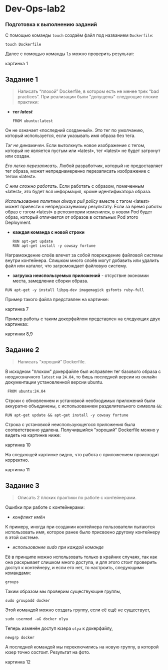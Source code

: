 # Dev-Ops-lab2
### Подготовка к выполнению заданий
С помощью команды `touch` создаём файл под названием `Dockerfile`:
```
touch Dockerfile
```
Далее с помощью команды `ls` можно проверить результат:

картинка 1

## Задание 1
> Написать “плохой” Dockerfile, в котором есть не менее трех “bad practices”.
При реализации были "допущены" следующие плохие практики:

- **тег _latest_**
  ```
  FROM ubuntu:latest
  ```
Он не означает «последний созданный». Это тег по умолчанию, который используется, 
если указывать имя образа без тега.

*Тэг не динамичен*. Если вытолкнуть новое изображение с тегом, который не является 
пустым или «latest», тег «latest» не будет затронут или создан. 

*Его легко перезаписать*. Любой разработчик, который не предоставляет тег образа, 
может непреднамеренно перезаписать изображение с тегом «latest». 

*С ним сложно работать*. Если работать с образом, помеченным «latest», это будет вся 
информация, кроме идентификатора образа. 

*Использование политики always pull policy* вместе с тэгом «latest» может привести к 
непредсказуемому результату. Если за время работы образ с тэгом «latest» в 
репозитории изменился, в новом Pod будет образ, который отличается от образов в 
остальных Pod этого Deployment. 

- **каждая команда с новой строки**
  ```
  RUN apt-get update
  RUN apt-get install -y cowsay fortune
  ```
Награмождение слоёв влечет за собой повреждение файловой системы внутри контейнера. Слишком много слоёв могут 
добавить или удалить файл или каталог, что загромождает файловую систему.

- **загрузка неиспользуемых приложений** - отсуствие экономии места, замедление сборки образа.
```
RUN apt-get -y install libpq-dev imagemagick gsfonts ruby-full
```
Пример такого файла представлен на картинке:

картинка 7

Пример работы с таким докерфайлом представлен на следующих двух картинках:

картинки 8,9
## Задание 2
> Написать “хороший” Dockerfile.

В исходном "плохом" докерфайле был исправлен тег базового образа с неоднозначного `latest` на `24.04`, то бишь последней версии из онлайн документации установленной версии ubuntu.
```
 FROM ubuntu:24.04
```
Строки с обновлением и установкой необходимых приложений были аккуратно объединены, с использованием разделительного символа `&&`:
```
RUN apt-get update && apt-get install -y cowsay fortune
```
Строка с установкой неиспользующегося приложения была соответственно удалена. Получившийся "хороший" Dockerfile можно у видеть на картинке ниже:

картинка 10

На следкющей картинке видно, что работа с приложением происходит корректно.

картинка 11

## Задание 3
> Описать 2 плохих практики по работе с контейнерами.

Ошибки при работе с контейнерами:
- _конфликт имён_

К примеру, иногда при создании контейнера пользователи пытаются использовать имя, которое ранее было присвоено другому контейнеру в этой системе. 

- _использование sudo при каждой команде_

Её в принципе можно использовать только в крайних случаях, так как она раскрывает слишком много доступа, и для этого стоит проверить доступ к контейнеру, и если его нет, то настроить, следующими командами:
```
groups
```
Таким образом мы проверим существующие группы,
```
sudo groupadd docker
```
Этой командой можно создать группу, если её ещё не существует,
```
sudo usermod -aG docker olya
```
Теперь изменён доступ юзера `olya` к докерфайлу,
```
newgrp docker
```
А последней командой мы переключились на новую группу, в которой юзер точно состоит. Результат на фото.

картинка 12
